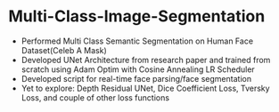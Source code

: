 # Multi-Class-Image-Segmentation
<ul>
  <li>Performed Multi Class Semantic Segmentation on Human Face Dataset(Celeb A Mask)</li>
  <li>Developed UNet Architecture from research paper and trained from scratch using Adam Optim with Cosine Annealing LR Scheduler</li>
  <li>Developed script for real-time face parsing/face segmentation
  <li>Yet to explore: Depth Residual UNet, Dice Coefficient Loss, Tversky Loss, and couple of other loss functions</li>
</ul>
